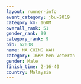 ```yaml
---
layout: runner-info 
event_category: jbu-2019 
category_km: 16KM  
overall_rank: 51
gender_rank: 99
category_rank: 9
bib: 62038
name: NA CHING WAH
category: 16KM Men Veteran
gender: Male
finish_time: 2-16-40
country: Malaysia
---
```

